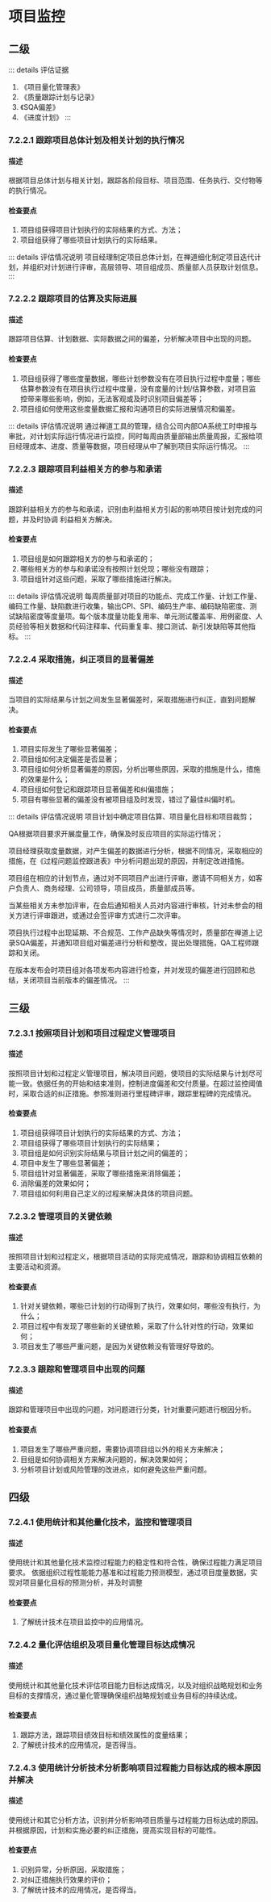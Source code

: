 # 项目监控
## 二级

::: details 评估证据

1. 《项目量化管理表》
2. 《质量跟踪计划与记录》
3. 《SQA偏差》
4. 《进度计划》
:::

### 7.2.2.1 跟踪项目总体计划及相关计划的执行情况

#### 描述
根据项目总体计划与相关计划，跟踪各阶段目标、项目范围、任务执行、交付物等的执行情况。

#### 检查要点
1. 项目组获得项目计划执行的实际结果的方式、方法；
2. 项目组获得了哪些项目计划执行的实际结果。

::: details 评估情况说明
项目经理制定项目总体计划，在禅道细化制定项目迭代计划，并组织对计划进行评审，高层领导、项目组成员、质量部人员获取计划信息。
:::

### 7.2.2.2 跟踪项目的估算及实际进展

#### 描述
跟踪项目估算、计划数据、实际数据之间的偏差，分析解决项目中出现的问题。

#### 检查要点
1. 项目组获得了哪些度量数据，哪些计划参数没有在项目执行过程中度量；哪些估算参数没有在项目执行过程中度量，没有度量的计划/估算参数，对项目监控带来哪些影响，例如，无法客观或及时识别项目偏差等；
2. 项目组如何使用这些度量数据汇报和沟通项目的实际进展情况和偏差。

::: details 评估情况说明
通过禅道工具的管理，结合公司内部OA系统工时申报与审批，对计划实际运行情况进行监控，同时每周由质量部输出质量周报，汇报给项目经理成本、进度、质量等数据，项目经理从中了解到项目实际运行情况。
:::

### 7.2.2.3 跟踪项目利益相关方的参与和承诺

#### 描述
跟踪利益相关方的参与和承诺，识别由利益相关方引起的影响项目按计划完成的问题，并及时协调 利益相关方解决。

#### 检查要点
1. 项目组是如何跟踪相关方的参与和承诺的；
2. 哪些相关方的参与和承诺没有按照计划兑现；哪些没有跟踪；
3. 项目组针对这些问题，采取了哪些措施进行解决。

::: details 评估情况说明
每周质量部对项目的功能点、完成工作量、计划工作量、编码工作量、缺陷数进行收集，输出CPI、SPI、编码生产率、编码缺陷密度、测试缺陷密度等度量项。每个版本度量功能复用率、单元测试覆盖率、用例密度、人员经验等相关数据和代码注释率、代码重复率、接口测试、新引发缺陷等其他指标。
:::

### 7.2.2.4 采取措施，纠正项目的显著偏差

#### 描述
当项目的实际结果与计划之间发生显著偏差时，采取措施进行纠正，直到问题解决。

#### 检查要点
1. 项目实际发生了哪些显著偏差；
2. 项目组如何决定偏差是否显著；
3. 项目组如何分析显著偏差的原因，分析出哪些原因，采取的措施是什么，措施的效果是什么；
4. 项目组如何登记和跟踪项目显著偏差和纠偏措施；
5. 项目有哪些显著的偏差没有被项目组及时发现，错过了最佳纠偏时机。

::: details 评估情况说明
项目计划中确定项目估算、项目量化目标和项目裁剪；

QA根据项目要求开展度量工作，确保及时反应项目的实际运行情况；

项目经理获取度量数据，对产生偏差的数据进行分析，根据不同情况，采取相应的措施，在《过程问题监控跟进表》中分析问题出现的原因，并制定改进措施。

项目组在相应的计划节点，通过对不同项目产出进行评审，邀请不同相关方，如客户负责人、商务经理、公司领导，项目成员，质量部成员等。

当某些相关方未参加评审，在会后通知相关人员对内容进行审核，针对未参会的相关方进行评审跟进，或通过会签评审方式进行二次评审。

项目执行过程中出现延期、不合规范、工作产品缺失等情况时，质量部在禅道上记录SQA偏差，并通知项目组对偏差进行分析和整改，提出处理措施，QA工程师跟踪和关闭。

在版本发布会时项目组对各项发布内容进行检查，并对发现的偏差进行回顾和总结，关闭项目当前版本的偏差情况。
:::

## 三级
### 7.2.3.1 按照项目计划和项目过程定义管理项目

#### 描述
按照项目计划和过程定义管理项目，解决项目问题，使项目的实际结果与计划尽可能一致。依据任务的开始和结束准则，控制进度偏差和交付质量。在超过监控阈值时，采取合适的纠正措施。参照准则进行里程碑评审，跟踪里程碑的完成情况。

#### 检查要点
1. 项目组获得项目计划执行的实际结果的方式、方法；
2. 项目组获得了哪些项目计划执行的实际结果；
3. 项目组是如何识别实际结果与项目计划之间的偏差的；
4. 项目中发生了哪些显著偏差；
5. 项目组针对显著偏差，采取了哪些措施来消除偏差；
6. 消除偏差的效果如何；
7. 项目组如何利用自己定义的过程来解决具体的项目问题。

### 7.2.3.2 管理项目的关键依赖

#### 描述
按照项目计划和过程定义，根据项目活动的实际完成情况，跟踪和协调相互依赖的主要活动和资源。

#### 检查要点
1. 针对关键依赖，哪些已计划的行动得到了执行，效果如何，哪些没有执行，为什么；
2. 项目过程中有发现了哪些新的关键依赖，采取了什么针对性的行动，效果如何；
3. 项目发生了哪些严重问题，是因为关键依赖没有管理好导致的。

### 7.2.3.3 跟踪和管理项目中出现的问题

#### 描述
跟踪和管理项目中出现的问题，对问题进行分类，针对重要问题进行根因分析。

#### 检查要点
1. 项目发生了哪些严重问题，需要协调项目组以外的相关方来解决；
2. 目组是如何协调相关方来解决问题的，解决效果如何；
3. 分析项目计划或风险管理的改进点，如何避免这些严重问题。

## 四级
### 7.2.4.1 使用统计和其他量化技术，监控和管理项目

#### 描述
使用统计和其他量化技术监控过程能力的稳定性和符合性，确保过程能力满足项目要求。
依据组织过程性能能力基准和过程能力预测模型，通过项目度量数据，实现对项目量化目标的预测分析，并及时调整

#### 检查要点
1. 了解统计技术在项目监控中的应用情况。

### 7.2.4.2 量化评估组织及项目量化管理目标达成情况

#### 描述
使用统计和其他量化技术评估项目能力目标达成情况，以及对组织战略规划和业务目标的支撑情况，通过量化管理确保组织战略规划或业务目标的持续达成。

#### 检查要点
1. 跟踪方法，跟踪项目绩效目标和绩效属性的度量结果；
2. 了解统计技术的应用情况，是否得当。

### 7.2.4.3 使用统计分析技术分析影响项目过程能力目标达成的根本原因并解决

#### 描述
使用统计和其它分析方法，识别并分析影响项目质量与过程能力目标达成的原因。并根据原因，计划和实施必要的纠正措施，提高实现目标的可能性。

#### 检查要点
1. 识别异常，分析原因，采取措施；
2. 对纠正措施执行效果的评价；
3. 了解统计技术的应用情况，是否得当。